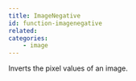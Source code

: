 ```yaml
---
title: ImageNegative
id: function-imagenegative
related:
categories:
    - image
---
```


Inverts the pixel values of an image.
